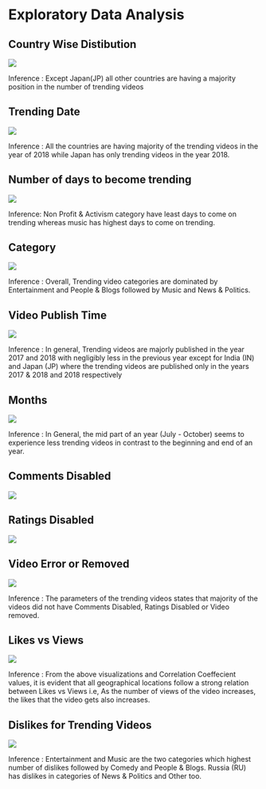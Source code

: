 # Exploratory Data Analysis

## Country Wise Distibution

![](./img/gd.png)

Inference : Except Japan(JP) all other countries are having a majority position in the number of trending videos

## Trending Date

![](./img/td.png)

Inference : All the countries are having majority of the trending videos in the year of 2018 while Japan has only trending videos in the year 2018.

## Number of days to become trending

![](./img/nd.png)

Inference: Non Profit & Activism category have least days to come on trending whereas music has highest days to come on trending.

## Category

![](./img/cat.png)

Inference : Overall, Trending video categories are dominated by Entertainment and People & Blogs followed by Music and News & Politics.

## Video Publish Time

![](./img/vpt.png)

Inference : In general, Trending videos are majorly published in the year 2017 and 2018 with negligibly less in the previous year except for India (IN) and Japan (JP) where the trending videos are published only in the years 2017 & 2018 and 2018 respectively

## Months

![](./img/months.png)

Inference : In General, the mid part of an year (July - October) seems to experience less trending videos in contrast to the beginning and end of an year.

## Comments Disabled 

![](./img/cd.png)

## Ratings Disabled

![](./img/rd.png)

## Video Error or Removed

![](./img/ver.png)

Inference : The parameters of the trending videos states that majority of the videos did not have Comments Disabled, Ratings Disabled or Video removed.
## Likes vs Views

![](./img/like_view.png)

Inference : From the above visualizations and Correlation Coeffecient values, it is evident that all geographical locations follow a strong relation between Likes vs Views i.e, As the number of views of the video increases, the likes that the video gets also increases.

## Dislikes for Trending Videos

![](./img/dislike.png)

Inference : Entertainment and Music are the two categories which highest number of dislikes followed by Comedy and People & Blogs. Russia (RU) has dislikes in categories of News & Politics and Other too.